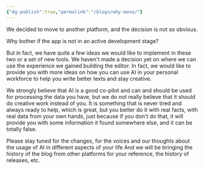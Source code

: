 ```yaml
---
{"dg-publish":true,"permalink":"/blogs/why-move/"}
---
```


We decided to move to another platform, and the decision is not so obvious. 

Why bother if the app is not in an active development stage? 

But in fact, we have quite a few ideas we would like to implement in these two or a set of new tools. We haven't made a decision yet on where we can use the experience we gained building the editor. In fact, we would like to provide you with more ideas on how you can use AI in your personal workforce to help you write better texts and stay creative. 

We strongly believe that AI is a good co-pilot and can and should be used for processing the data you have, but we do not really believe that it should do creative work instead of you. It is something that is never tired and always ready to help, which is great, but you better do it with real facts, with real data from your own hands, just because if you don't do that, it will provide you with some information it found somewhere else, and it can be totally false.

Please stay tuned for the changes, for the voices and our thoughts about the usage of AI in different aspects of your life And we will be bringing the history of the blog from other platforms for your reference, the history of releases, etc. 